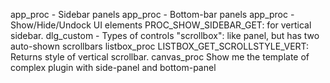 app_proc - Sidebar panels
app_proc - Bottom-bar panels
app_proc - Show/Hide/Undock UI elements
  PROC_SHOW_SIDEBAR_GET: for vertical sidebar.
dlg_custom - Types of controls
  "scrollbox": like panel, but has two auto-shown scrollbars
listbox_proc
  LISTBOX_GET_SCROLLSTYLE_VERT: Returns style of vertical scrollbar.
canvas_proc
Show me the template of complex plugin with side-panel and bottom-panel
